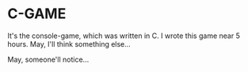 # C-GAME

It's the console-game, which was written in C. I wrote this game near 5 hours. May, I'll think something else...




May, someone'll notice...
